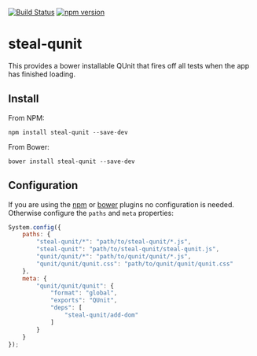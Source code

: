 [![Build Status](https://travis-ci.org/stealjs/steal-qunit.svg?branch=master)](https://travis-ci.org/stealjs/steal-qunit)
[![npm version](https://badge.fury.io/js/steal-qunit.svg)](http://badge.fury.io/js/steal-qunit)

# steal-qunit

This provides a bower installable QUnit that fires off all tests 
when the app has finished loading.

## Install

From NPM:

```shell
npm install steal-qunit --save-dev
```

From Bower:

```shell
bower install steal-qunit --save-dev
```

## Configuration

If you are using the [npm](http://stealjs.com/docs/npm.html) or [bower](http://stealjs.com/docs/bower.html)
plugins no configuration is needed. Otherwise configure the `paths` and `meta` properties:

```js
System.config({
	paths: {
		"steal-qunit/*": "path/to/steal-qunit/*.js",
		"steal-qunit": "path/to/steal-qunit/steal-qunit.js",
		"qunit/qunit/*": "path/to/qunit/qunit/*.js",
		"qunit/qunit/qunit.css": "path/to/qunit/qunit/qunit.css"
	},
	meta: {
		"qunit/qunit/qunit": {
			"format": "global",
			"exports": "QUnit",
			"deps": [
				"steal-qunit/add-dom"
			]
		}
	}
});
```

